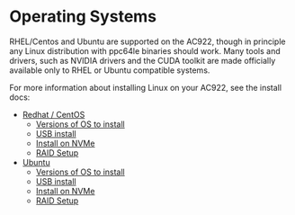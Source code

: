 # Operating Systems

RHEL/Centos and Ubuntu are supported on the AC922, though in principle any
Linux distribution with ppc64le binaries should work. Many tools and drivers,
such as NVIDIA drivers and the CUDA toolkit are made officially available only
to RHEL or Ubuntu compatible systems.

For more information about installing Linux on your AC922, see the install docs:

* [Redhat / CentOS](https://github.com/sullichr/opf_solution_builders_group/blob/master/hardware_information/installing_rhel_centos.md)
    * [Versions of OS to install](https://github.com/sullichr/opf_solution_builders_group/blob/master/hardware_information/installing_rhel_centos.md#versions)
    * [USB install](https://github.com/sullichr/opf_solution_builders_group/blob/master/hardware_information/installing_rhel_centos.md#usb-install)
    * [Install on NVMe](https://github.com/sullichr/opf_solution_builders_group/blob/master/hardware_information/installing_rhel_centos.md#install-on-nvme)
    * [RAID Setup](https://github.com/sullichr/opf_solution_builders_group/blob/master/hardware_information/installing_rhel_centos.md#raid-setup)
* [Ubuntu](https://github.com/sullichr/opf_solution_builders_group/blob/master/hardware_information/installing_ubuntu.md)
    * [Versions of OS to install](https://github.com/sullichr/opf_solution_builders_group/blob/master/hardware_information/installing_ubuntu.md#versions)
    * [USB install](https://github.com/sullichr/opf_solution_builders_group/blob/master/hardware_information/installing_ubuntu.md#usb-install)
    * [Install on NVMe](https://github.com/sullichr/opf_solution_builders_group/blob/master/hardware_information/installing_ubuntu.md#install-on-nvme)
    * [RAID Setup](https://github.com/sullichr/opf_solution_builders_group/blob/master/hardware_information/installing_ubuntu.md#raid-setup)
